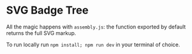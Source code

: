 # SVG Badge Tree

All the magic happens with `assembly.js`: the function exported by default returns the full SVG markup.

To run locally run `npm install; npm run dev` in your terminal of choice.